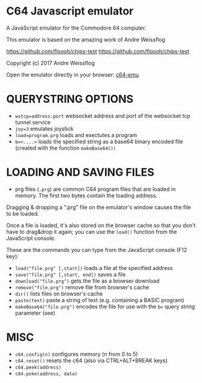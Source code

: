 # C64 Javascript emulator

A JavaScript emulator for the Commodore 64 computer.

This emulator is based on the amazing work of Andre Weissflog

https://github.com/floooh/chips-test
https://github.com/floooh/chips-test

Copyright (c) 2017 Andre Weissflog

Open the emulator directly in your browser: [c64-emu](https://nippur72.github.io/c64-emu/)


QUERYSTRING OPTIONS
===================
- `wstcp=address:port` websocket address and port of the websocket tcp tunnel service
- `joy=3` emulates joystick
- `load=program.prg` loads and exectutes a program
- `b=<....>` loads the specified string as a base64 binary encoded file (created with the function `makeBase64())`

LOADING AND SAVING FILES
========================

- prg files (`.prg`) are common C64 program files that are loaded in memory.
The first two bytes contain the loading address.

Dragging & dropping a ".prg" file on the emulator's window causes the file to be loaded.

Once a file is loaded, it's also stored on the browser cache so that you don't have
to drag&drop it again; you can use the `load()` function from the JavaScript console.

These are the commands you can type from the JavaScript console (F12 key):

- `load("file.prg" [,start])` loads a file at the specified address
- `save("file.prg" [,start, end])` saves a file 
- `download("file.prg")` gets the file as a browser download
- `remove("file.prg")` remove file from browser's cache
- `dir()` lists files on browser's cache
- `paste(text)` paste a string of text (e.g. containing a BASIC program)
- `makeBase64("file.prg")` encodes the file for use with the `b=` query string parameter (see)

MISC
========
- `c64.config(n)` configures memory (n from 0 to 5)
- `c64.reset()` resets the c64 (also via CTRL+ALT+BREAK keys)
- `c64.peek(address)`
- `c64.poke(address, data)`




